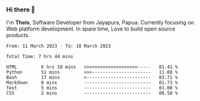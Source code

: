 ### Hi there 👋

I'm <b>Theis</b>, Software Developer from Jayapura, Papua. Currently focusing on Web platform development. In spare time, Love to build open source products.



 
 <!--START_SECTION:waka-->

```text
From: 11 March 2023 - To: 18 March 2023

Total Time: 7 hrs 44 mins

HTML         6 hrs 18 mins   >>>>>>>>>>>>>>>>>>>>-----   81.41 %
Python       51 mins         >>>----------------------   11.08 %
Bash         17 mins         >------------------------   03.71 %
Markdown     8 mins          -------------------------   01.73 %
Text         5 mins          -------------------------   01.08 %
CSS          2 mins          -------------------------   00.58 %
```

<!--END_SECTION:waka-->
